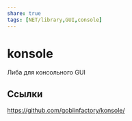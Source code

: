 ```yaml
---
share: true
tags: [NET/library,GUI,console]
---
```

# konsole
Либа для консольного GUI
## Ссылки
https://github.com/goblinfactory/konsole/